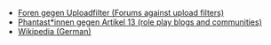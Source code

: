 * [Foren gegen Uploadfilter (Forums against upload filters)](https://foren-gegen-uploadfilter.eu/unterstuetzer/)
* [Phantast*innen gegen Artikel 13 (role play blogs and communities)](https://pga13.eu/)
* [Wikipedia (German)](https://de.wikipedia.org/wiki/Wikipedia:Meinungsbilder/Protest_gegen_EU-Urheberrechtsreform)
